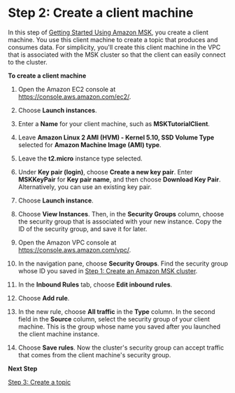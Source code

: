 # Step 2: Create a client machine<a name="create-client-machine"></a>

In this step of [Getting Started Using Amazon MSK](getting-started.md), you create a client machine\. You use this client machine to create a topic that produces and consumes data\. For simplicity, you'll create this client machine in the VPC that is associated with the MSK cluster so that the client can easily connect to the cluster\.

**To create a client machine**

1. Open the Amazon EC2 console at [https://console\.aws\.amazon\.com/ec2/](https://console.aws.amazon.com/ec2/)\.

1. Choose **Launch instances**\.

1. Enter a **Name** for your client machine, such as **MSKTutorialClient**\.

1. Leave **Amazon Linux 2 AMI \(HVM\) \- Kernel 5\.10, SSD Volume Type** selected for **Amazon Machine Image \(AMI\) type**\.

1. Leave the **t2\.micro** instance type selected\.

1. Under **Key pair \(login\)**, choose **Create a new key pair**\. Enter **MSKKeyPair** for **Key pair name**, and then choose **Download Key Pair**\. Alternatively, you can use an existing key pair\.

1. Choose **Launch instance**\.

1. Choose **View Instances**\. Then, in the **Security Groups** column, choose the security group that is associated with your new instance\. Copy the ID of the security group, and save it for later\.

1. Open the Amazon VPC console at [https://console\.aws\.amazon\.com/vpc/](https://console.aws.amazon.com/vpc/)\.

1. In the navigation pane, choose **Security Groups**\. Find the security group whose ID you saved in [Step 1: Create an Amazon MSK cluster](create-cluster.md)\.

1. In the **Inbound Rules** tab, choose **Edit inbound rules**\.

1. Choose **Add rule**\.

1. In the new rule, choose **All traffic** in the **Type** column\. In the second field in the **Source** column, select the security group of your client machine\. This is the group whose name you saved after you launched the client machine instance\.

1. Choose **Save rules**\. Now the cluster's security group can accept traffic that comes from the client machine's security group\.

**Next Step**

[Step 3: Create a topic](create-topic.md)